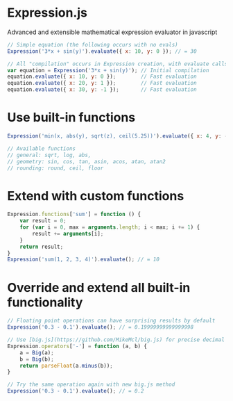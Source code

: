 # Expression.js

Advanced and extensible mathematical expression evaluator in javascript

```javascript
// Simple equation (the following occurs with no evals)
Expression('3*x + sin(y)').evaluate({ x: 10, y: 0 }); // = 30

// All "compilation" occurs in Expression creation, with evaluate calls happening quickly
var equation = Expression('3*x + sin(y)'); // Initial compilation
equation.evaluate({ x: 10, y: 0 });        // Fast evaluation
equation.evaluate({ x: 20, y: 1 });        // Fast evaluation
equation.evaluate({ x: 30, y: -1 });       // Fast evaluation
```

# Use built-in functions
```javascript
Expression('min(x, abs(y), sqrt(z), ceil(5.25))').evaluate({ x: 4, y: -100, z: 25 }); // = 4

// Available functions
// general: sqrt, log, abs, 
// geometry: sin, cos, tan, asin, acos, atan, atan2
// rounding: round, ceil, floor
```

# Extend with custom functions
```javascript
Expression.functions['sum'] = function () {
    var result = 0;
    for (var i = 0, max = arguments.length; i < max; i += 1) {
        result += arguments[i];
    }
    return result;
}
Expression('sum(1, 2, 3, 4)').evaluate(); // = 10
```

# Override and extend all built-in functionality
```javascript
// Floating point operations can have surprising results by default
Expression('0.3 - 0.1').evaluate(); // = 0.19999999999999998

// Use [big.js](https://github.com/MikeMcl/big.js) for precise decimal arithmetic
Expression.operators['-'] = function (a, b) {
    a = Big(a);
    b = Big(b);
    return parseFloat(a.minus(b));
}

// Try the same operation again with new big.js method
Expression('0.3 - 0.1').evaluate(); // = 0.2
```
